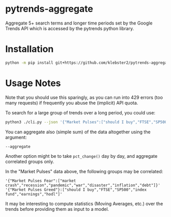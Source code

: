 # pytrends-aggregate

Aggregate 5+ search terms and longer time periods set by the Google Trends API which is accessed by the pytrends python library.

# Installation

```bash
python -m pip install git+https://github.com/klebster2/pytrends-aggregate.git@master
```

# Usage Notes

Note that you should use this sparingly, as you can run into 429 errors (too many requests) if frequently you abuse the (implicit) API quota.

To search for a large group of trends over a long period, you could use:

```bash
python3 ./cli.py --json '{"Market Pulses":["should I buy","FTSE","SP500","index fund","market crash","recession","pandemic"]}' --outpath SP500.tsv -D 5000 --sep '\t'
```

You can aggregate also (simple sum) of the data altogether using the argument:

`--aggregate`

Another option might be to take `pct_change()` day by day, and aggregate correlated groups only.

In the "Market Pulses" data above, the following groups may be correlated:

```
'{"Market Pulses Fear":["market crash","recession","pandemic","war","disaster","inflation","debt"]}'
'{"Market Pulses Greed"}:["should I buy","FTSE","SP500","index fund","earnings","hodl"]'
```

It may be interesting to compute statistics (Moving Averages, etc.) over the trends before providing them as input to a model.
